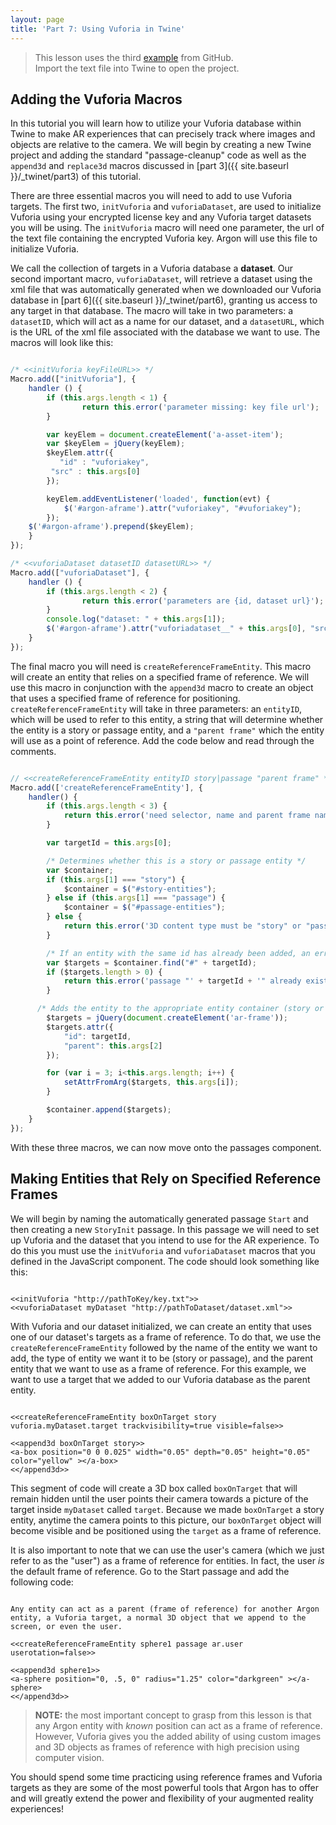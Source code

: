 ```yaml
---
layout: page
title: 'Part 7: Using Vuforia in Twine'
---
```


> This lesson uses the third [example](https://github.com/blairmacintyre/oldfashioned/tree/master/examples/) from GitHub. <br> Import the text file into Twine to open the project.


## Adding the Vuforia Macros
In this tutorial you will learn how to utilize your Vuforia database within Twine to make AR experiences that can precisely track where images and objects are relative to the camera. We will begin by creating a new Twine project and adding the standard "passage-cleanup" code as well as the `append3d` and `replace3d` macros discussed in [part 3]({{ site.baseurl }}/_twinet/part3) of this tutorial.

There are three essential macros you will need to add to use Vuforia targets. The first two, `initVuforia` and `vuforiaDataset`, are used to initialize Vuforia using your encrypted license key and any Vuforia target datasets you will be using. The `initVuforia` macro will need one parameter, the url of the text file containing the encrypted Vuforia key. Argon will use this file to initialize Vuforia.

We call the collection of targets in a Vuforia database a **dataset**. Our second important macro, `vuforiaDataset`, will retrieve a dataset using the xml file that was automatically generated when we downloaded our Vuforia database in [part 6]({{ site.baseurl }}/_twinet/part6), granting us access to any target in that database. The macro will take in two parameters: a `datasetID`, which will act as a name for our dataset, and a `datasetURL`, which is the URL of the xml file associated with the database we want to use. The macros will look like this:

```javascript

/* <<initVuforia keyFileURL>> */
Macro.add(["initVuforia"], {
    handler () {
        if (this.args.length < 1) {
                return this.error('parameter missing: key file url');
        }

        var keyElem = document.createElement('a-asset-item');
        var $keyElem = jQuery(keyElem);
        $keyElem.attr({
           "id" : "vuforiakey",
         "src" : this.args[0]
        });

        keyElem.addEventListener('loaded', function(evt) {
            $('#argon-aframe').attr("vuforiakey", "#vuforiakey");
        });
    $('#argon-aframe').prepend($keyElem);
    }
});

/* <<vuforiaDataset datasetID datasetURL>> */
Macro.add(["vuforiaDataset"], {
    handler () {
        if (this.args.length < 2) {
                return this.error('parameters are {id, dataset url}');
        }
        console.log("dataset: " + this.args[1]);
        $('#argon-aframe').attr("vuforiadataset__" + this.args[0], "src:url(" + this.args[1] + ");");
    }
});


```

The final macro you will need is `createReferenceFrameEntity`. This macro will create an entity that relies on a specified frame of reference. We will use this macro in conjunction with the `append3d` macro to create an object that uses a specified frame of reference for positioning. `createReferenceFrameEntity` will take in three parameters: an `entityID`, which will be used to refer to this entity, a string that will determine whether the entity is a story or passage entity, and a `"parent frame"` which the entity will use as a point of reference. Add the code below and read through the comments.

```javascript

// <<createReferenceFrameEntity entityID story|passage "parent frame" * >>
Macro.add(['createReferenceFrameEntity'], {
    handler() {
        if (this.args.length < 3) {
            return this.error('need selector, name and parent frame name');
        }

        var targetId = this.args[0];

        /* Determines whether this is a story or passage entity */
        var $container;
        if (this.args[1] === "story") {
            $container = $("#story-entities");
        } else if (this.args[1] === "passage") {
            $container = $("#passage-entities");
        } else {
            return this.error('3D content type must be "story" or "passage": "' + this.args[1] + '" invalid');
        }

        /* If an entity with the same id has already been added, an error is thrown */
        var $targets = $container.find("#" + targetId);
        if ($targets.length > 0) {
            return this.error('passage "' + targetId + '" already exists.');
        }

      /* Adds the entity to the appropriate entity container (story or passage) */
        $targets = jQuery(document.createElement('ar-frame'));
        $targets.attr({
            "id": targetId,
            "parent": this.args[2]
        });

        for (var i = 3; i<this.args.length; i++) {
            setAttrFromArg($targets, this.args[i]);
        }

        $container.append($targets);
    }
});

```

With these three macros, we can now move onto the passages component.

## Making Entities that Rely on Specified Reference Frames
We will begin by naming the automatically generated passage `Start` and then creating a new `StoryInit` passage. In this passage we will need to set up Vuforia and the dataset that you intend to use for the AR experience. To do this you must use the `initVuforia` and `vuforiaDataset` macros that you defined in the JavaScript component. The code should look something like this:

```

<<initVuforia "http://pathToKey/key.txt">>
<<vuforiaDataset myDataset "http://pathToDataset/dataset.xml">>

```

With Vuforia and our dataset initialized, we can create an entity that uses one of our dataset's targets as a frame of reference. To do that, we use the `createReferenceFrameEntity` followed by the name of the entity we want to add, the type of entity we want it to be (story or passage), and the parent entity that we want to use as a frame of reference. For this example, we want to use a target that we added to our Vuforia database as the parent entity.

```

<<createReferenceFrameEntity boxOnTarget story vuforia.myDataset.target trackvisibility=true visible=false>>

<<append3d boxOnTarget story>>
<a-box position="0 0 0.025" width="0.05" depth="0.05" height="0.05" color="yellow" ></a-box>
<</append3d>>

```

This segment of code will create a 3D box called `boxOnTarget` that will remain hidden until the user points their camera towards a picture of the target inside `myDataset` called `target`. Because we made `boxOnTarget` a story entity, anytime the camera points to this picture, our `boxOnTarget` object will become visible and be positioned using the `target` as a frame of reference.

It is also important to note that we can use the user's camera (which we just refer to as the "user") as a frame of reference for entities. In fact, the user *is* the default frame of reference. Go to the Start passage and add the following code:

```

Any entity can act as a parent (frame of reference) for another Argon entity, a Vuforia target, a normal 3D object that we append to the screen, or even the user.

<<createReferenceFrameEntity sphere1 passage ar.user userotation=false>>

<<append3d sphere1>>
<a-sphere position="0, .5, 0" radius="1.25" color="darkgreen" ></a-sphere>
<</append3d>>

```

> **NOTE:** the most important concept to grasp from this lesson is that any Argon entity with *known* position can act as a frame of reference. However, Vuforia gives you the added ability of using custom images and 3D objects as frames of reference with high precision using computer vision.

You should spend some time practicing using reference frames and Vuforia targets as they are some of the most powerful tools that Argon has to offer and will greatly extend the power and flexibility of your augmented reality experiences!